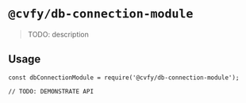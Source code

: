 # `@cvfy/db-connection-module`

> TODO: description

## Usage

```
const dbConnectionModule = require('@cvfy/db-connection-module');

// TODO: DEMONSTRATE API
```

